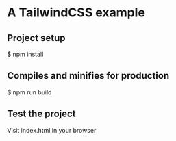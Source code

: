 # A TailwindCSS example

## Project setup

$ npm install

## Compiles and minifies for production

$ npm run build

## Test the project

Visit index.html in your browser